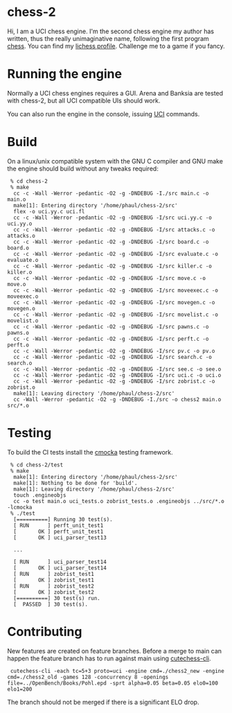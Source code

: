 # chess-2

Hi, I am a UCI chess engine. I'm the second chess engine my author has written, thus the really unimaginative name, following the first program [chess](https://github.com/phaul/chess). You can find my [lichess profile](https://lichess.org/@/chess-2-bot). Challenge me to a game if you fancy.

# Running the engine

Normally a UCI chess engines requires a GUI. Arena and Banksia are tested with chess-2, but all UCI compatible UIs should work.

You can also run the engine in the console, issuing [UCI](http://wbec-ridderkerk.nl/html/UCIProtocol.html) commands.

# Build

On a linux/unix compatible system with the GNU C compiler and GNU make the engine should build without any tweaks required:

     % cd chess-2
     % make
      cc -c -Wall -Werror -pedantic -O2 -g -DNDEBUG -I./src main.c -o main.o
      make[1]: Entering directory '/home/phaul/chess-2/src'
      flex -o uci.yy.c uci.fl
      cc -c -Wall -Werror -pedantic -O2 -g -DNDEBUG -I/src uci.yy.c -o uci.yy.o
      cc -c -Wall -Werror -pedantic -O2 -g -DNDEBUG -I/src attacks.c -o attacks.o
      cc -c -Wall -Werror -pedantic -O2 -g -DNDEBUG -I/src board.c -o board.o
      cc -c -Wall -Werror -pedantic -O2 -g -DNDEBUG -I/src evaluate.c -o evaluate.o
      cc -c -Wall -Werror -pedantic -O2 -g -DNDEBUG -I/src killer.c -o killer.o
      cc -c -Wall -Werror -pedantic -O2 -g -DNDEBUG -I/src move.c -o move.o
      cc -c -Wall -Werror -pedantic -O2 -g -DNDEBUG -I/src moveexec.c -o moveexec.o
      cc -c -Wall -Werror -pedantic -O2 -g -DNDEBUG -I/src movegen.c -o movegen.o
      cc -c -Wall -Werror -pedantic -O2 -g -DNDEBUG -I/src movelist.c -o movelist.o
      cc -c -Wall -Werror -pedantic -O2 -g -DNDEBUG -I/src pawns.c -o pawns.o
      cc -c -Wall -Werror -pedantic -O2 -g -DNDEBUG -I/src perft.c -o perft.o
      cc -c -Wall -Werror -pedantic -O2 -g -DNDEBUG -I/src pv.c -o pv.o
      cc -c -Wall -Werror -pedantic -O2 -g -DNDEBUG -I/src search.c -o search.o
      cc -c -Wall -Werror -pedantic -O2 -g -DNDEBUG -I/src see.c -o see.o
      cc -c -Wall -Werror -pedantic -O2 -g -DNDEBUG -I/src uci.c -o uci.o
      cc -c -Wall -Werror -pedantic -O2 -g -DNDEBUG -I/src zobrist.c -o zobrist.o
      make[1]: Leaving directory '/home/phaul/chess-2/src'
      cc -Wall -Werror -pedantic -O2 -g -DNDEBUG -I./src -o chess2 main.o src/*.o

# Testing

To build the CI tests install the [cmocka](https://cmocka.org/) testing framework.

     % cd chess-2/test
     % make
      make[1]: Entering directory '/home/phaul/chess-2/src'
      make[1]: Nothing to be done for 'build'.
      make[1]: Leaving directory '/home/phaul/chess-2/src'
      touch .engineobjs
      cc -o test main.o uci_tests.o zobrist_tests.o .engineobjs ../src/*.o -lcmocka 
     % ./test
      [==========] Running 30 test(s).
      [ RUN      ] perft_unit_test1
      [       OK ] perft_unit_test1
      [       OK ] uci_parser_test13

      ...

      [ RUN      ] uci_parser_test14
      [       OK ] uci_parser_test14
      [ RUN      ] zobrist_test1
      [       OK ] zobrist_test1
      [ RUN      ] zobrist_test2
      [       OK ] zobrist_test2
      [==========] 30 test(s) run.
      [  PASSED  ] 30 test(s).
      
# Contributing

New features are created on feature branches. Before a merge to main can happen the feature branch has to run against main using [cutechess-cli](https://github.com/cutechess/cutechess).

     cutechess-cli -each tc=5+3 proto=uci -engine cmd=./chess2_new -engine cmd=./chess2_old -games 128 -concurrency 8 -openings file=../OpenBench/Books/Pohl.epd -sprt alpha=0.05 beta=0.05 elo0=100 elo1=200

The branch should not be merged if there is a significant ELO drop.
